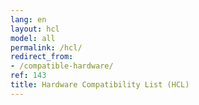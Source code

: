 ```yaml
---
lang: en
layout: hcl
model: all
permalink: /hcl/
redirect_from:
- /compatible-hardware/
ref: 143
title: Hardware Compatibility List (HCL)
---
```

